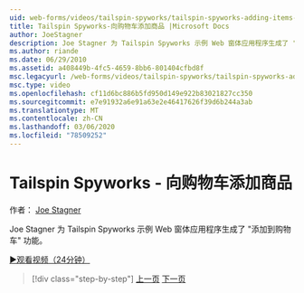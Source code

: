 ```yaml
---
uid: web-forms/videos/tailspin-spyworks/tailspin-spyworks-adding-items-to-the-shopping-cart
title: Tailspin Spyworks-向购物车添加商品 |Microsoft Docs
author: JoeStagner
description: Joe Stagner 为 Tailspin Spyworks 示例 Web 窗体应用程序生成了 "添加到购物车" 功能。
ms.author: riande
ms.date: 06/29/2010
ms.assetid: a408449b-4fc5-4659-8bb6-801404cfbd8f
msc.legacyurl: /web-forms/videos/tailspin-spyworks/tailspin-spyworks-adding-items-to-the-shopping-cart
msc.type: video
ms.openlocfilehash: cf11d6bc886b5fd950d149e922b83021827cc350
ms.sourcegitcommit: e7e91932a6e91a63e2e46417626f39d6b244a3ab
ms.translationtype: MT
ms.contentlocale: zh-CN
ms.lasthandoff: 03/06/2020
ms.locfileid: "78509252"
---
```

# <a name="tailspin-spyworks---adding-items-to-the-shopping-cart"></a>Tailspin Spyworks - 向购物车添加商品

作者： [Joe Stagner](https://github.com/JoeStagner)

Joe Stagner 为 Tailspin Spyworks 示例 Web 窗体应用程序生成了 "添加到购物车" 功能。

[&#9654;观看视频（24分钟）](https://channel9.msdn.com/Blogs/ASP-NET-Site-Videos/tailspin-spyworks-adding-items-to-the-shopping-cart)

> [!div class="step-by-step"]
> [上一页](tailspin-spyworks-display-per-product-details.md)
> [下一页](tailspin-spyworks-display-shopping-cart.md)
